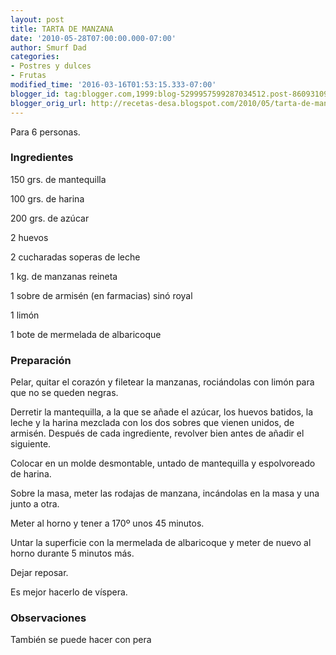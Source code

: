 ```yaml
---
layout: post
title: TARTA DE MANZANA
date: '2010-05-28T07:00:00.000-07:00'
author: Smurf Dad
categories:
- Postres y dulces
- Frutas
modified_time: '2016-03-16T01:53:15.333-07:00'
blogger_id: tag:blogger.com,1999:blog-5299957599287034512.post-8609310986019485944
blogger_orig_url: http://recetas-desa.blogspot.com/2010/05/tarta-de-manzana.html
---
```


Para 6 personas.

<h3>Ingredientes</h3>


150 grs. de mantequilla

100 grs. de harina

200 grs. de az&uacute;car

2 huevos

2 cucharadas soperas de leche

1 kg. de manzanas reineta

1 sobre de armis&eacute;n (en farmacias) sin&oacute; royal

1 lim&oacute;n

1 bote de mermelada de albaricoque

<h3>Preparaci&oacute;n</h3>


Pelar, quitar el coraz&oacute;n y filetear la manzanas, roci&aacute;ndolas con lim&oacute;n para que no se queden negras.

Derretir la mantequilla, a la que se a&ntilde;ade el az&uacute;car, los huevos batidos, la leche y la harina mezclada con los dos sobres que vienen unidos, de armis&eacute;n. Despu&eacute;s de cada ingrediente, revolver bien antes de a&ntilde;adir el siguiente.

Colocar en un molde desmontable, untado de mantequilla y espolvoreado de harina.

Sobre la masa, meter las rodajas de manzana, inc&aacute;ndolas en la masa y una junto a otra.

Meter al horno y tener a 170&ordm; unos 45 minutos.

Untar la superficie con la mermelada de albaricoque y meter de nuevo al horno durante 5 minutos m&aacute;s.

Dejar reposar.

Es mejor hacerlo de v&iacute;spera.

<h3>Observaciones</h3>


Tambi&eacute;n se puede hacer con pera

